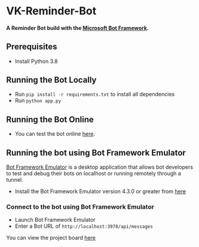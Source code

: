 # VK-Reminder-Bot

#### A Reminder Bot build with the [Microsoft Bot Framework](https://dev.botframework.com).


## Prerequisites

  - Install Python 3.8

## Running the Bot Locally
- Run `pip install -r requirements.txt` to install all dependencies
- Run `python app.py`

## Running the Bot Online
- You can test the bot online [here](https://webchat.botframework.com/embed/vk_reminder_bot?s=376s13dNyqs.-TOrhd3zlpXJz3EbzDuI55FTd-g89O01aXutuIpCIpI).


## Running the bot using Bot Framework Emulator

[Bot Framework Emulator](https://github.com/microsoft/botframework-emulator) is a desktop application that allows bot developers to test and debug their bots on localhost or running remotely through a tunnel.

- Install the Bot Framework Emulator version 4.3.0 or greater from [here](https://github.com/Microsoft/BotFramework-Emulator/releases)

### Connect to the bot using Bot Framework Emulator

- Launch Bot Framework Emulator
- Enter a Bot URL of `http://localhost:3978/api/messages`

You can view the project board [here](https://trello.com/b/9WHqZss3)